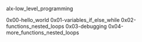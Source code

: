 alx-low_level_programming

0x00-hello_world
0x01-variables_if_else_while
0x02-functions_nested_loops
0x03-debugging
0x04-more_functions_nested_loops
